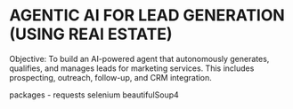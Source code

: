 # AGENTIC AI FOR LEAD GENERATION (USING REAl ESTATE)

Objective:
To build an AI-powered agent that autonomously generates, qualifies, and manages leads for marketing services. This includes prospecting, outreach, follow-up, and CRM integration.

packages - 
requests
selenium
beautifulSoup4

